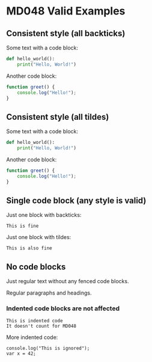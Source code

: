 # MD048 Valid Examples

## Consistent style (all backticks)

Some text with a code block:

```python
def hello_world():
    print("Hello, World!")
```

Another code block:

```javascript
function greet() {
    console.log("Hello!");
}
```

## Consistent style (all tildes)

Some text with a code block:

~~~python
def hello_world():
    print("Hello, World!")
~~~

Another code block:

~~~javascript
function greet() {
    console.log("Hello!");
}
~~~

## Single code block (any style is valid)

Just one block with backticks:

```text
This is fine
```

Just one block with tildes:

~~~text
This is also fine
~~~

## No code blocks

Just regular text without any fenced code blocks.

Regular paragraphs and headings.

### Indented code blocks are not affected

    This is indented code
    It doesn't count for MD048

More indented code:

    console.log("This is ignored");
    var x = 42;